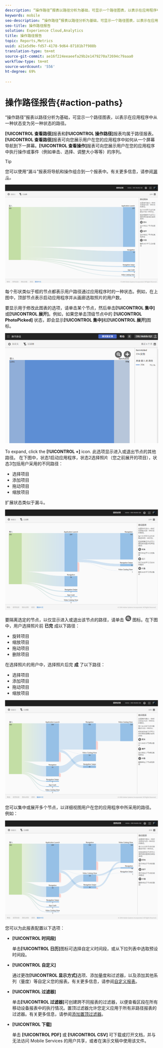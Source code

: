 ```yaml
---
description: “操作路径”报表以路径分析为基础，可显示一个路径图表，以表示在应用程序中从一种状态变为另一种状态的路径。
keywords: mobile
seo-description: “操作路径”报表以路径分析为基础，可显示一个路径图表，以表示在应用程序中从一种状态变为另一种状态的路径。
seo-title: 操作路径报告
solution: Experience Cloud,Analytics
title: 操作路径报告
topic: Reports,Metrics
uuid: a21e5d9e-fd57-4178-9d64-87181b7f988b
translation-type: tm+mt
source-git-commit: ae16f224eeaeefa29b2e1479270a72694c79aaa0
workflow-type: tm+mt
source-wordcount: '556'
ht-degree: 69%

---
```



# 操作路径报告{#action-paths}

“操作路径”报表以路径分析为基础，可显示一个路径图表，以表示在应用程序中从一种状态变为另一种状态的路径。

**[!UICONTROL 查看路径]**&#x200B;报表和&#x200B;**[!UICONTROL 操作路径]**&#x200B;报表均属于路径报表。**[!UICONTROL 查看路径]**&#x200B;报表可向您展示用户在您的应用程序中如何从一个屏幕导航到下一屏幕。**[!UICONTROL 查看操作]**&#x200B;报表可向您展示用户在您的应用程序中执行操作或事件（例如单击、选择、调整大小等等）的序列。

>[!TIP]
>
>您可以使用“漏斗”报表将导航和操作组合到一个报表中。有关更多信息，请参阅[漏斗](/help/using/usage/reports-funnel.md)。

![](assets/action_paths.png)

每个形状类似于框的节点都表示用户路径通过应用程序时的一种状态。例如，在上图中，顶部节点表示启动应用程序并从画廊选取照片的用户数。

要显示用于修改此图表的选项，请单击某个节点，然后单击&#x200B;**[!UICONTROL 集中]**&#x200B;或&#x200B;**[!UICONTROL 展开]**。例如，如果您单击顶级节点中的 **[!UICONTROL PhotoPicked]** 状态，即会显示&#x200B;**[!UICONTROL 集中]**&#x200B;和&#x200B;**[!UICONTROL 展开]**&#x200B;图标。

![](assets/action_paths_icons.png)

To expand, click the **[!UICONTROL +]** icon. 此选项显示进入或退出节点的其他路径。 在下图中，状态1启动应用程序，状态2选择照片（您之前展开的项目），状态3包括用户采用的不同路径：

* 选择项目
* 添加项目
* 拖动项目
* 缩放项目

扩展状态类似于漏斗。

![操作路径展开](assets/action_paths_expand.png)

要隔离选定的节点，以仅显示进入或退出该节点的路径，请单击 ![集中图标](assets/icon_focus.png) 图标。在下图中，用户选择照片前 **已完** 成以下路径：

* 旋转项目
* 缩放项目
* 拖动项目
* 删除项目

在选择照片的用户中，选择照片后完 **成** 了以下路径：

* 选择项目
* 添加项目
* 拖动项目
* 缩放项目

![操作路径集中](assets/action_paths_focus.png)

您可以集中或展开多个节点，以详细视图用户在您的应用程序中所采用的路径。 例如：

![操作路径多个](assets/action_paths_mult.png)

您可以为此报表配置以下选项：

* **[!UICONTROL 时间段]**

   单击&#x200B;**[!UICONTROL 日历]**&#x200B;图标可选择自定义时间段，或从下拉列表中选取预设时间段。

* **[!UICONTROL 自定义]**

   通过更改&#x200B;**[!UICONTROL 显示方式]**&#x200B;选项、添加量度和过滤器，以及添加其他系列（量度）等自定义您的报表。有关更多信息，请参阅[自定义报表](/help/using/usage/reports-customize/reports-customize.md)。

* **[!UICONTROL 过滤器]**

   单击&#x200B;**[!UICONTROL 过滤器]**&#x200B;可创建跨不同报表的过滤器，以便查看区段在所有移动设备报表中的执行情况。置顶过滤器允许您定义应用于所有非路径报表的过滤器。有关更多信息，请参阅[添加置顶过滤器](/help/using/usage/reports-customize/t-sticky-filter.md)。

* **[!UICONTROL 下载]**

   单击 **[!UICONTROL PDF]** 或 **[!UICONTROL CSV]** 可下载或打开文档，并与无法访问 Mobile Services 的用户共享，或者在演示文稿中使用该文件。